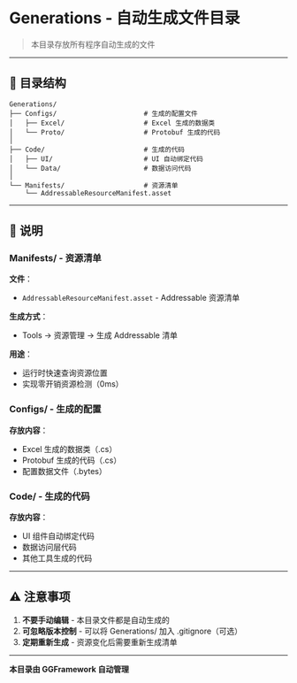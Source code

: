 # Generations - 自动生成文件目录

> 本目录存放所有程序自动生成的文件

---

## 📁 目录结构

```
Generations/
├── Configs/                      # 生成的配置文件
│   ├── Excel/                    # Excel 生成的数据类
│   └── Proto/                    # Protobuf 生成的代码
│
├── Code/                         # 生成的代码
│   ├── UI/                       # UI 自动绑定代码
│   └── Data/                     # 数据访问代码
│
└── Manifests/                    # 资源清单
    └── AddressableResourceManifest.asset
```

---

## 📝 说明

### Manifests/ - 资源清单

**文件**：
- `AddressableResourceManifest.asset` - Addressable 资源清单

**生成方式**：
- Tools → 资源管理 → 生成 Addressable 清单

**用途**：
- 运行时快速查询资源位置
- 实现零开销资源检测（0ms）

### Configs/ - 生成的配置

**存放内容**：
- Excel 生成的数据类（.cs）
- Protobuf 生成的代码（.cs）
- 配置数据文件（.bytes）

### Code/ - 生成的代码

**存放内容**：
- UI 组件自动绑定代码
- 数据访问层代码
- 其他工具生成的代码

---

## ⚠️ 注意事项

1. **不要手动编辑** - 本目录文件都是自动生成的
2. **可忽略版本控制** - 可以将 Generations/ 加入 .gitignore（可选）
3. **定期重新生成** - 资源变化后需要重新生成清单

---

**本目录由 GGFramework 自动管理**

